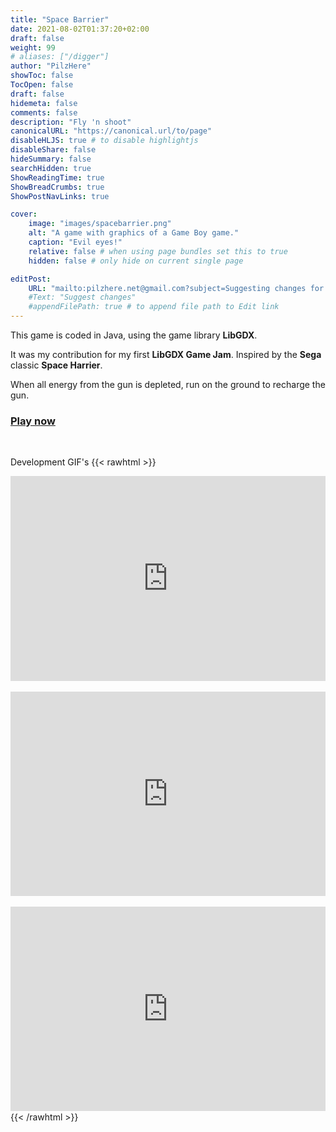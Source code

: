 ```yaml
---
title: "Space Barrier"
date: 2021-08-02T01:37:20+02:00
draft: false
weight: 99
# aliases: ["/digger"]
author: "PilzHere"
showToc: false
TocOpen: false
draft: false
hidemeta: false
comments: false
description: "Fly 'n shoot"
canonicalURL: "https://canonical.url/to/page"
disableHLJS: true # to disable highlightjs
disableShare: false
hideSummary: false
searchHidden: true
ShowReadingTime: true
ShowBreadCrumbs: true
ShowPostNavLinks: true

cover:
    image: "images/spacebarrier.png"
    alt: "A game with graphics of a Game Boy game."
    caption: "Evil eyes!"
    relative: false # when using page bundles set this to true
    hidden: false # only hide on current single page

editPost:
    URL: "mailto:pilzhere.net@gmail.com?subject=Suggesting changes for "
    #Text: "Suggest changes"
    #appendFilePath: true # to append file path to Edit link
---
```


This game is coded in Java, using the game library **LibGDX**.

It was my contribution for my first **LibGDX Game Jam**.
Inspired by the **Sega** classic **Space Harrier**.

When all energy from the gun is depleted, run on the ground to recharge the gun.

### [Play now](/games/spacebarrier/play-spacebarrier)

&nbsp;

Development GIF's
{{< rawhtml >}}
    <div style='position:relative; padding-bottom:calc(56.25% + 44px)'><iframe src='https://gfycat.com/ifr/DirectOldfashionedHoneybee' frameborder='0' scrolling='no' width='100%' height='100%' style='position:absolute;top:0;left:0;' allowfullscreen></iframe></div>
    <br />
    <div style='position:relative; padding-bottom:calc(56.23% + 44px)'><iframe src='https://gfycat.com/ifr/DeafeningHeftyArrowworm' frameborder='0' scrolling='no' width='100%' height='100%' style='position:absolute;top:0;left:0;' allowfullscreen></iframe></div>
    <br />
    <div style='position:relative; padding-bottom:calc(56.23% + 44px)'><iframe src='https://gfycat.com/ifr/SplendidSilkyAgama' frameborder='0' scrolling='no' width='100%' height='100%' style='position:absolute;top:0;left:0;' allowfullscreen></iframe></div>
{{< /rawhtml >}}
